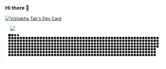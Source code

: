 ### Hi there 👋

<!--
**vc-vishakha/vc-vishakha** is a ✨ _special_ ✨ repository because its `README.md` (this file) appears on your GitHub profile.

Here are some ideas to get you started:

- 🔭 I’m currently working on ...
- 🌱 I’m currently learning ...
- 👯 I’m looking to collaborate on ...
- 🤔 I’m looking for help with ...
- 💬 Ask me about ...
- 📫 How to reach me: ...
- 😄 Pronouns: ...
- ⚡ Fun fact: ...
-->
<a href="https://app.daily.dev/vishakhatak"><img src="https://api.daily.dev/devcards/v2/ZdfZd2ci42ddKjzR1agIq.png?type=wide&r=a7d" width="652" alt="Vishakha Tak's Dev Card"/></a>

<!-- ![Top Langs](https://github-readme-stats.vercel.app/api/top-langs/?username=vc-vishakha&size_weight=0.5&count_weight=0.5&langs_count=8&hide=html)

![Vishakha's GitHub stats](https://github-readme-stats.vercel.app/api?username=vc-vishakha&show_icons=true&include_all_commits=true) -->

<div>
   &nbsp; &nbsp;
<img align="center" src="https://github-readme-stats.vercel.app/api/top-langs/?username=vc-vishakha&size_weight=0.5&count_weight=0.5&langs_count=8&hide=html,Handlebars&card_width=625" /> &nbsp;
<!-- <img align="center" src="https://github-readme-stats.vercel.app/api?username=vc-vishakha&show_icons=true&include_all_commits=true" /> -->
</div>

<div >
  <picture>
    <source media="(prefers-color-scheme: light)" srcset="https://github.com/vc-vishakha/vc-vishakha/blob/output/github-contribution-grid-snake.svg">
    <img alt="github contribution grid snake animation" src="https://github.com/vc-vishakha/vc-vishakha/blob/output/github-contribution-grid-snake.svg">
  </picture>
</div>
